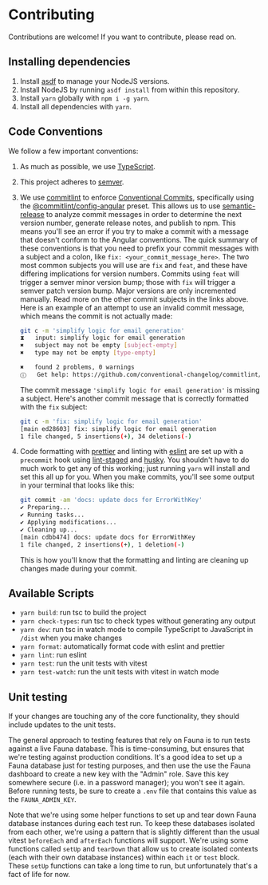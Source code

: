 # Contributing

Contributions are welcome! If you want to contribute, please read on.

## Installing dependencies

1. Install [asdf](https://asdf-vm.com/guide/getting-started.html) to manage your NodeJS versions.
2. Install NodeJS by running `asdf install` from within this repository.
3. Install `yarn` globally with `npm i -g yarn`.
4. Install all dependencies with `yarn`.

## Code Conventions

We follow a few important conventions:

1. As much as possible, we use [TypeScript](https://www.typescriptlang.org/).
2. This project adheres to [semver](https://semver.org/).
3. We use [commitlint](https://commitlint.js.org/#/) to enforce [Conventional Commits](https://www.conventionalcommits.org/en/v1.0.0/), specifically using the [@commitlint/config-angular](https://www.npmjs.com/package/@commitlint/config-angular) preset. This allows us to use [semantic-release](https://github.com/semantic-release/semantic-release) to analyze commit messages in order to determine the next version number, generate release notes, and publish to npm. This means you'll see an error if you try to make a commit with a message that doesn't conform to the Angular conventions. The quick summary of these conventions is that you need to prefix your commit messages with a subject and a colon, like `fix: <your_commit_message_here>`. The two most common subjects you will use are `fix` and `feat`, and these have differing implications for version numbers. Commits using `feat` will trigger a semver minor version bump; those with `fix` will trigger a semver patch version bump. Major versions are only incremented manually. Read more on the other commit subjects in the links above. Here is an example of an attempt to use an invalid commit message, which means the commit is not actually made:

    ```bash
    git c -m 'simplify logic for email generation'
    ⧗   input: simplify logic for email generation
    ✖   subject may not be empty [subject-empty]
    ✖   type may not be empty [type-empty]

    ✖   found 2 problems, 0 warnings
    ⓘ   Get help: https://github.com/conventional-changelog/commitlint/#what-is-commitlint

    ```

    The commit message `'simplify logic for email generation'` is missing a subject. Here's another commit message that is correctly formatted with the `fix` subject:

    ```bash
    git c -m 'fix: simplify logic for email generation'
    [main ed28603] fix: simplify logic for email generation
    1 file changed, 5 insertions(+), 34 deletions(-)
    ```

4. Code formatting with [prettier](https://prettier.io/) and linting with [eslint](https://eslint.org/) are set up with a `precommit` hook using [lint-staged](https://github.com/okonet/lint-staged) and [husky](https://typicode.github.io/husky/#/). You shouldn't have to do much work to get any of this working; just running `yarn` will install and set this all up for you. When you make commits, you'll see some output in your terminal that looks like this:

    ```bash
    git commit -am 'docs: update docs for ErrorWithKey'
    ✔ Preparing...
    ✔ Running tasks...
    ✔ Applying modifications...
    ✔ Cleaning up...
    [main cdbb474] docs: update docs for ErrorWithKey
    1 file changed, 2 insertions(+), 1 deletion(-)
    ```

    This is how you'll know that the formatting and linting are cleaning up changes made during your commit.

## Available Scripts

-   `yarn build`: run tsc to build the project
-   `yarn check-types`: run tsc to check types without generating any output
-   `yarn dev`: run tsc in watch mode to compile TypeScript to JavaScript in `/dist` when you make changes
-   `yarn format`: automatically format code with eslint and prettier
-   `yarn lint`: run eslint
-   `yarn test`: run the unit tests with vitest
-   `yarn test-watch`: run the unit tests with vitest in watch mode

## Unit testing

If your changes are touching any of the core functionality, they should include updates to the unit tests.

The general approach to testing features that rely on Fauna is to run tests against a live Fauna database. This is time-consuming, but ensures that we're testing against production conditions. It's a good idea to set up a Fauna database just for testing purposes, and then use the use the Fauna dashboard to create a new key with the "Admin" role. Save this key somewhere secure (i.e. in a password manager); you won't see it again. Before running tests, be sure to create a `.env` file that contains this value as the `FAUNA_ADMIN_KEY`.

Note that we're using some helper functions to set up and tear down Fauna database instances during each test run. To keep these databases isolated from each other, we're using a pattern that is slightly different than the usual vitest `beforeEach` and `afterEach` functions will support. We're using some functions called `setUp` and `tearDown` that allow us to create isolated contexts (each with their own database instances) within each `it` or `test` block. These `setUp` functions can take a long time to run, but unfortunately that's a fact of life for now.
